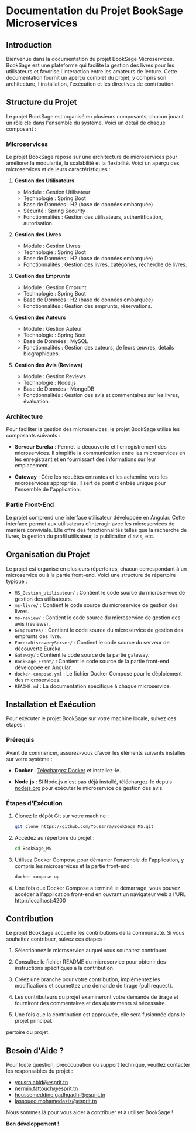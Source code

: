 # Documentation du Projet BookSage Microservices

## Introduction
Bienvenue dans la documentation du projet BookSage Microservices. BookSage est une plateforme qui facilite la gestion des livres pour les utilisateurs et favorise l'interaction entre les amateurs de lecture. Cette documentation fournit un aperçu complet du projet, y compris son architecture, l'installation, l'exécution et les directives de contribution.

## Structure du Projet
Le projet BookSage est organisé en plusieurs composants, chacun jouant un rôle clé dans l'ensemble du système. Voici un détail de chaque composant :

### Microservices
Le projet BookSage repose sur une architecture de microservices pour améliorer la modularité, la scalabilité et la flexibilité. Voici un aperçu des microservices et de leurs caractéristiques :

1. **Gestion des Utilisateurs**
   - Module : Gestion Utilisateur
   - Technologie : Spring Boot
   - Base de Données : H2 (base de données embarquée)
   - Sécurité : Spring Security
   - Fonctionnalités : Gestion des utilisateurs, authentification, autorisation.

2. **Gestion des Livres**
   - Module : Gestion Livres
   - Technologie : Spring Boot
   - Base de Données : H2 (base de données embarquée)
   - Fonctionnalités : Gestion des livres, catégories, recherche de livres.

3. **Gestion des Emprunts**
   - Module : Gestion Emprunt
   - Technologie : Spring Boot
   - Base de Données : H2 (base de données embarquée)
   - Fonctionnalités : Gestion des emprunts, réservations.

4. **Gestion des Auteurs**
   - Module : Gestion Auteur
   - Technologie : Spring Boot
   - Base de Données : MySQL
   - Fonctionnalités : Gestion des auteurs, de leurs œuvres, détails biographiques.

5. **Gestion des Avis (Reviews)**
   - Module : Gestion Reviews
   - Technologie : Node.js
   - Base de Données : MongoDB
   - Fonctionnalités : Gestion des avis et commentaires sur les livres, évaluation.

### Architecture
Pour faciliter la gestion des microservices, le projet BookSage utilise les composants suivants :

- **Serveur Eureka** : Permet la découverte et l'enregistrement des microservices. Il simplifie la communication entre les microservices en les enregistrant et en fournissant des informations sur leur emplacement.

- **Gateway** : Gère les requêtes entrantes et les achemine vers les microservices appropriés. Il sert de point d'entrée unique pour l'ensemble de l'application.

### Partie Front-End
Le projet comprend une interface utilisateur développée en Angular. Cette interface permet aux utilisateurs d'interagir avec les microservices de manière conviviale. Elle offre des fonctionnalités telles que la recherche de livres, la gestion du profil utilisateur, la publication d'avis, etc.

## Organisation du Projet
Le projet est organisé en plusieurs répertoires, chacun correspondant à un microservice ou à la partie front-end. Voici une structure de répertoire typique :

- `MS_Gestion_utilisateur/` : Contient le code source du microservice de gestion des utilisateurs.
- `ms-livre/` : Contient le code source du microservice de gestion des livres.
- `ms-review/` : Contient le code source du microservice de gestion des avis (reviews).
- `GEmpruntes/` : Contient le code source du microservice de gestion des emprunts des livre.
- `EurekaDiscoveryServer/` : Contient le code source du serveur de découverte Eureka.
- `Gateway/` : Contient le code source de la partie gateway.
- `BookSage_Front/` : Contient le code source de la partie front-end développée en Angular.
- `docker-compose.yml` : Le fichier Docker Compose pour le déploiement des microservices.
- `README.md` : La documentation spécifique à chaque microservice.

## Installation et Exécution
Pour exécuter le projet BookSage sur votre machine locale, suivez ces étapes :

### Prérequis
Avant de commencer, assurez-vous d'avoir les éléments suivants installés sur votre système :

- **Docker** : [Téléchargez Docker](https://www.docker.com/) et installez-le.

- **Node.js** : Si Node.js n'est pas déjà installé, téléchargez-le depuis [nodejs.org](https://nodejs.org/) pour exécuter le microservice de gestion des avis.

### Étapes d'Exécution
1. Clonez le dépôt Git sur votre machine :

   ```bash
   git clone https://github.com/Youssrra/BookSage_MS.git

2. Accédez au répertoire du projet :

   ```bash
   cd BookSage_MS
   ```

3. Utilisez Docker Compose pour démarrer l'ensemble de l'application, y compris les microservices et la partie front-end :

   ```bash
   docker-compose up
   ```

4. Une fois que Docker Compose a terminé le démarrage, vous pouvez accéder à l'application front-end en ouvrant un navigateur web à l'URL http://localhost:4200
   
## Contribution
Le projet BookSage accueille les contributions de la communauté. Si vous souhaitez contribuer, suivez ces étapes :

1. Sélectionnez le microservice auquel vous souhaitez contribuer.

2. Consultez le fichier README du microservice pour obtenir des instructions spécifiques à la contribution.

3. Créez une branche pour votre contribution, implémentez les modifications et soumettez une demande de tirage (pull request).

4. Les contributeurs du projet examineront votre demande de tirage et fourniront des commentaires et des ajustements si nécessaire.

5. Une fois que la contribution est approuvée, elle sera fusionnée dans le projet principal.

pertoire du projet.

## Besoin d'Aide ?
Pour toute question, préoccupation ou support technique, veuillez contacter les responsables du projet :

- yousra.abid@esprit.tn
- nermin.fattouch@esprit.tn
- houssemeddine.gadhgadhi@esprit.tn
- lassoued.mohamedaziz@esprit.tn

Nous sommes là pour vous aider à contribuer et à utiliser BookSage !

**Bon développement !**

